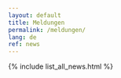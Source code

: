 ```yaml
---
layout: default
title: Meldungen
permalink: /meldungen/
lang: de
ref: news
---
```

{% include list_all_news.html %}
